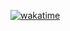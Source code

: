 [![wakatime](https://wakatime.com/badge/user/ddf0d2a7-f05b-4a5b-8910-e698db439d89.svg)](https://wakatime.com/@ddf0d2a7-f05b-4a5b-8910-e698db439d89)
